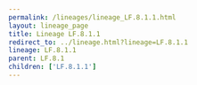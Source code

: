 ```yaml
---
permalink: /lineages/lineage_LF.8.1.1.html
layout: lineage_page
title: Lineage LF.8.1.1
redirect_to: ../lineage.html?lineage=LF.8.1.1
lineage: LF.8.1.1
parent: LF.8.1
children: ['LF.8.1.1']
---
```

